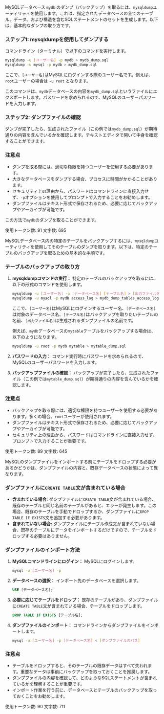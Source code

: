 MySQLデータベース `mydb` のダンプ（バックアップ）を取るには、`mysqldump`ユーティリティを使用します。これは、指定されたデータベースの全てのテーブル、データ、および構造を含むSQLステートメントのセットを生成します。以下は、基本的なダンプの取り方です。

### ステップ1: mysqldumpを使用してダンプする
コマンドライン（ターミナル）で以下のコマンドを実行します。
```bash
mysqldump -u [ユーザー名] -p mydb > mydb_dump.sql
mysqldump -u mysql -p mydb > mydb_dump.sql
```
ここで、`[ユーザー名]`はMySQLにログインする際のユーザー名です。例えば、`root`ユーザーの場合は `-u root` となります。

このコマンドは、`mydb`データベースの内容を`mydb_dump.sql`というファイルにエクスポートします。パスワードを求められるので、MySQLのユーザーパスワードを入力します。

### ステップ2: ダンプファイルの確認
ダンプが完了したら、生成されたファイル（この例では`mydb_dump.sql`）が期待通りの内容を含んでいるかを確認します。テキストエディタで開いて中身を確認することができます。

### 注意点
- ダンプを取る際には、適切な権限を持つユーザーを使用する必要があります。
- 大きなデータベースをダンプする場合、プロセスに時間がかかることがあります。
- セキュリティ上の理由から、パスワードはコマンドラインに直接入力せず、`-p`オプションを使用してプロンプトで入力することをお勧めします。
- ダンプファイルはテキスト形式で保存されるため、必要に応じてバックアップやアーカイブが可能です。

この方法で`mydb`のダンプを取ることができます。

使用トークン数: 91
文字数: 695

MySQLデータベース内の特定のテーブルをバックアップするには、`mysqldump`ユーティリティを使用してそのテーブルのダンプを取ります。以下は、特定のテーブルのバックアップを取るための基本的な手順です。

### テーブルのバックアップの取り方

1. **mysqldumpコマンドの実行：**
   特定のテーブルのバックアップを取るには、以下の形式のコマンドを使用します。
   ```bash
   mysqldump -u [ユーザー名] -p [データベース名] [テーブル名] > [出力ファイル名]
   mysqldump -u mysql -p mydb access_log > mydb_dump_tables_access_log.sql
   ```
   ここで、`[ユーザー名]`はMySQLにログインするユーザー名、`[データベース名]`は対象のデータベース名、`[テーブル名]`はバックアップを取りたいテーブルの名前、`[出力ファイル名]`は生成されるダンプファイルの名前です。

   例えば、`mydb`データベースの`mytable`テーブルをバックアップする場合は、以下のようになります。
   ```bash
   mysqldump -u root -p mydb mytable > mytable_dump.sql
   ```

2. **パスワードの入力：**
   コマンド実行時にパスワードを求められるので、MySQLのユーザーパスワードを入力します。

3. **バックアップファイルの確認：**
   バックアップが完了したら、生成されたファイル（この例では`mytable_dump.sql`）が期待通りの内容を含んでいるかを確認します。

### 注意点
- バックアップを取る際には、適切な権限を持つユーザーを使用する必要があります。多くの場合、`root`ユーザーが使用されます。
- ダンプファイルはテキスト形式で保存されるため、必要に応じてバックアップやアーカイブが可能です。
- セキュリティ上の理由から、パスワードはコマンドラインに直接入力せず、プロンプトで入力することが重要です。

使用トークン数: 89
文字数: 645

MySQLのダンプファイルをインポートする前にテーブルをドロップする必要があるかどうかは、ダンプファイルの内容と、既存データベースの状態によって異なります。

### ダンプファイルに`CREATE TABLE`文が含まれている場合
- **含まれている場合:** ダンプファイルに`CREATE TABLE`文が含まれている場合、既存のテーブルと同じ名前のテーブルがあると、エラーが発生します。この場合、既存のテーブルを手動でドロップするか、ダンプファイルに`DROP TABLE IF EXISTS`文を追加する必要があります。
- **含まれていない場合:** ダンプファイルにテーブル作成文が含まれていない場合、既存のテーブルにデータをインポートするだけですので、テーブルをドロップする必要はありません。

### ダンプファイルのインポート方法
1. **MySQLコマンドラインにログイン：**
   MySQLにログインします。
   ```bash
   mysql -u [ユーザー名] -p
   ```

2. **データベースの選択：**
   インポート先のデータベースを選択します。
   ```sql
   USE [データベース名];
   ```

3. **必要に応じてテーブルをドロップ：**
   既存のテーブルがあり、ダンプファイルに`CREATE TABLE`文が含まれている場合、テーブルをドロップします。
   ```sql
   DROP TABLE IF EXISTS [テーブル名];
   ```

4. **ダンプファイルのインポート：**
   コマンドラインからダンプファイルをインポートします。
   ```bash
   mysql -u [ユーザー名] -p [データベース名] < [ダンプファイルのパス]
   ```

### 注意点
- テーブルをドロップすると、そのテーブルの既存データはすべて失われます。重要なデータは事前にバックアップを取っておくことを推奨します。
- ダンプファイルの内容を確認して、どのようなSQLステートメントが含まれているかを理解することが重要です。
- インポート作業を行う前に、データベースとテーブルのバックアップを取っておくことをお勧めします。

使用トークン数: 90
文字数: 711